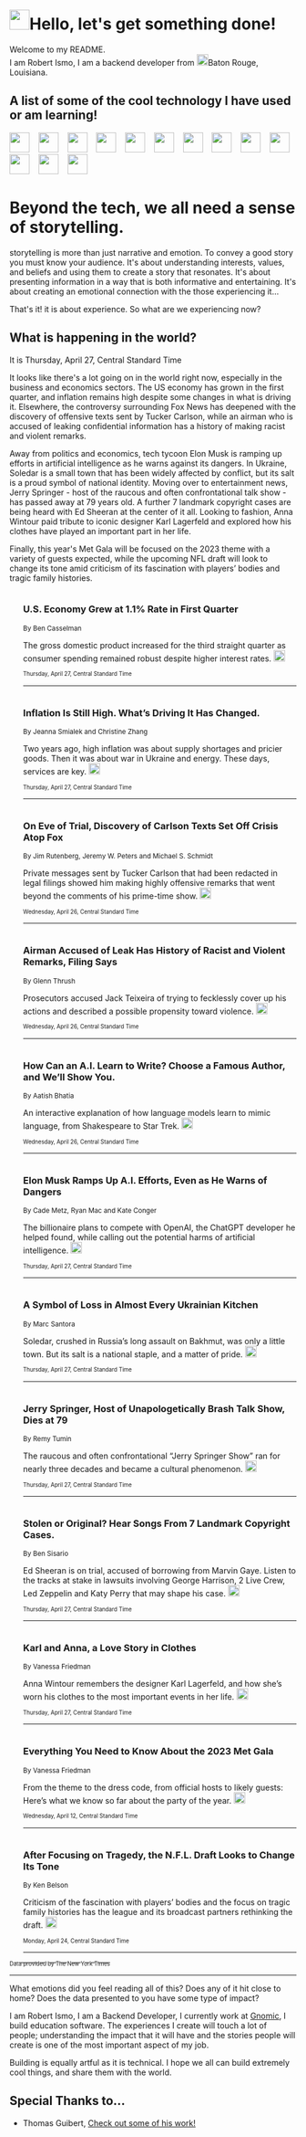 <h1><img src="https://emojis.slackmojis.com/emojis/images/1643514375/3493/hot-coffee.gif?1643514375" width="35"/>Hello, let's get something done!</h1>

<p>Welcome to my README.<br/>
I am Robert Ismo, I am a backend developer from <img src="https://emojis.slackmojis.com/emojis/images/1638395689/50435/moulin_rouge.png?1638395689" width="20"/>Baton Rouge, Louisiana.</p>
<h2>A list of some of the cool technology I have used or am learning!</h2>
<p>
<img src="https://emojis.slackmojis.com/emojis/images/1643516091/21142/meow_bongotap.gif?1643516091" width="35" alt="">
<img src="https://img.shields.io/badge/Favorite%20Frontend%20Framework-SvelteKit-f83903" alt="">
<img src="https://img.shields.io/badge/Second%20Favorite-Vue-40b581" alt="">
<img src="https://img.shields.io/badge/Most%20Used%20Runtime-Nodejs-78b061" alt="">
<img src="https://emojis.slackmojis.com/emojis/images/1643517416/34482/fire.gif?1643517416" width="35" alt="">
<img src="https://img.shields.io/badge/Javascript%20But%20Better-Typescript-0078ca" alt="">
<img src="https://img.shields.io/badge/Favorite%20Language-Elixir-3e244d" alt="">
<img src="https://img.shields.io/badge/Containerize%20Everything-Docker-6ac9ef" alt="">
<img src="https://emojis.slackmojis.com/emojis/images/1643514596/5999/meow_party.gif?1643514596" width="35" alt="">
<img src="https://img.shields.io/badge/API%20Love%20Language-Graphql-de32a5" alt="">
<img src="https://img.shields.io/badge/Our%20Favorite%20Version%20Controller-Git-e94f33" alt="">
<img src="https://img.shields.io/badge/Favorite%20Database-Redis-d42d1d" alt="">
<img src="https://emojis.slackmojis.com/emojis/images/1643514559/5584/deployparrot.gif?1643514559" width="35" alt="">
<img src="https://img.shields.io/badge/Container%20Interstate-RabbitMQ-f66200" alt="">
<img src="https://img.shields.io/badge/Gotta%20Learn-Kubernetes-316adf" alt="">
<img src="https://img.shields.io/badge/Really%20Mature%20Now-WASM-654fef" alt="">
<img src="https://emojis.slackmojis.com/emojis/images/1666642497/61942/dance_vibe.gif?1666642497" width="35" alt="">
<img src="https://img.shields.io/badge/For%20My%20M1-ARM64-657d96" alt="">
<img src="https://img.shields.io/badge/Loving%20This%20So%20Much-TailwindCSS-17bcb5" alt="">
<img src="https://img.shields.io/badge/Cool%20Build%20Tool-Vite-f9cb24" alt="">
<img src="https://emojis.slackmojis.com/emojis/images/1669231376/62819/working-on-it.gif?1669231376" width="35" alt="">
<img src="https://img.shields.io/badge/Fun%20and%20Easy%20Database-MongoDB-5f8c49" alt="">
<img src="https://img.shields.io/badge/JS%20Life%20Support-NPM-c73737" alt="">
<img src="https://img.shields.io/badge/I%20Liked%20It-DynamoDB-0073b9" alt="">
<img src="https://emojis.slackmojis.com/emojis/images/1643514045/46/question.gif?1643514045" width="35" alt="">
<img src="https://img.shields.io/badge/cool-React-60d6f9" alt="">
<img src="https://img.shields.io/badge/Future%20Big%20Project-Lambda-f37e00" alt="">
<img src="https://img.shields.io/badge/NPM%20But%20Better-PNPM-f1aa07" alt="">
<img src="https://emojis.slackmojis.com/emojis/images/1643514943/9662/fbwow.gif?1643514943" width="35" alt="">
<img src="https://img.shields.io/badge/First%20Language-C-662079" alt="">
<img src="https://img.shields.io/badge/Where%20I%20Deploy%20Frontend-Vercel-000000" alt="">
<img src="https://img.shields.io/badge/Who%20Does%20not%20Want%20an%20App-Swift-f9492a" alt="">
<img src="https://emojis.slackmojis.com/emojis/images/1643514058/151/javascript.png?1643514058" width="35" alt="">
<img src="https://img.shields.io/badge/cool-Python-fbd542" alt="">
<img src="https://img.shields.io/badge/Favorite%20Something-Stripe-656cdc" alt="">
<img src="https://img.shields.io/badge/Of%20Course-HTML5-ed6327" alt="">
<img src="https://emojis.slackmojis.com/emojis/images/1660415405/60731/bomb.gif?1660415405" width="35" alt="">
<img src="https://img.shields.io/badge/hate-CSS-2964ec" alt="">
<img src="https://img.shields.io/badge/Learning-CircleCI-141215" alt="">
<img src="https://img.shields.io/badge/Learning-Rust-fbbb3b" alt="">
<img src="https://emojis.slackmojis.com/emojis/images/1660415397/60712/writing-hand.gif?1660415397" width="35" alt="">
<img src="https://img.shields.io/badge/Dev%20Browser%20of%20Choice-Firefox-cc4e26" alt="">
<img src="https://img.shields.io/badge/Recoverying%20From%20Windows-UNIX-1781e3" alt="">
<img src="https://img.shields.io/badge/LOVE-LogSeq-90c1c2" alt="">
<img src="https://emojis.slackmojis.com/emojis/images/1643514066/223/kirby.gif?1643514066" width="35" alt="">
<img src="https://img.shields.io/badge/Daily%20Driver-MacOS-e6e6e8" alt="">
<img src="https://img.shields.io/badge/Git%20Server-Github-000000" alt="">
<img src="https://img.shields.io/badge/enjoyable-EC2-f17428" alt="">
<img src="https://emojis.slackmojis.com/emojis/images/1643514239/2069/excited.gif?1643514239" width="35" alt="">
</p>
<h1>Beyond the tech, we all need a sense of storytelling.</h1>
<p>storytelling is more than just narrative and emotion. To convey a good story you must know your audience. It's about understanding interests, values, and beliefs and using them to create a story that resonates. It's about presenting information in a way that is both informative and entertaining. It's about creating an emotional connection with the those experiencing it...</p>
<p>That's it! it is about experience. So what are we experiencing now?</p>
<h2>What is happening in the world?</h2>
<p>It is Thursday, April 27, Central Standard Time</p>
<p>It looks like there&#39;s a lot going on in the world right now, especially in the business and economics sectors. The US economy has grown in the first quarter, and inflation remains high despite some changes in what is driving it. Elsewhere, the controversy surrounding Fox News has deepened with the discovery of offensive texts sent by Tucker Carlson, while an airman who is accused of leaking confidential information has a history of making racist and violent remarks. 

Away from politics and economics, tech tycoon Elon Musk is ramping up efforts in artificial intelligence as he warns against its dangers. In Ukraine, Soledar is a small town that has been widely affected by conflict, but its salt is a proud symbol of national identity. Moving over to entertainment news, Jerry Springer - host of the raucous and often confrontational talk show - has passed away at 79 years old. A further 7 landmark copyright cases are being heard with Ed Sheeran at the center of it all. Looking to fashion, Anna Wintour paid tribute to iconic designer Karl Lagerfeld and explored how his clothes have played an important part in her life.

Finally, this year&#39;s Met Gala will be focused on the 2023 theme with a variety of guests expected, while the upcoming NFL draft will look to change its tone amid criticism of its fascination with players’ bodies and tragic family histories.</p>
<ol>
<img src="https://img.shields.io/badge/-business-blue" alt="">
<h3>U.S. Economy Grew at 1.1% Rate in First Quarter</h3>
<sub>By Ben Casselman</sub>
<p>The gross domestic product increased for the third straight quarter as consumer spending remained robust despite higher interest rates.  <a href="https://nyti.ms/3LBBi7j"><img src="https://developer.nytimes.com/files/poweredby_nytimes_30b.png?v=1583354208352" height="20"></a></p>
<sub><sub>Thursday, April 27, Central Standard Time</sub></sub>
<hr/>
<img src="https://img.shields.io/badge/-business-blue" alt="">
<h3>Inflation Is Still High. What’s Driving It Has Changed.</h3>
<sub>By Jeanna Smialek and Christine Zhang</sub>
<p>Two years ago, high inflation was about supply shortages and pricier goods. Then it was about war in Ukraine and energy. These days, services are key.  <a href="https://nyti.ms/3ncQRJ5"><img src="https://developer.nytimes.com/files/poweredby_nytimes_30b.png?v=1583354208352" height="20"></a></p>
<sub><sub>Thursday, April 27, Central Standard Time</sub></sub>
<hr/>
<img src="https://img.shields.io/badge/-business-blue" alt="">
<h3>On Eve of Trial, Discovery of Carlson Texts Set Off Crisis Atop Fox</h3>
<sub>By Jim Rutenberg, Jeremy W. Peters and Michael S. Schmidt</sub>
<p>Private messages sent by Tucker Carlson that had been redacted in legal filings showed him making highly offensive remarks that went beyond the comments of his prime-time show.  <a href="https://nyti.ms/3Nf9pD0"><img src="https://developer.nytimes.com/files/poweredby_nytimes_30b.png?v=1583354208352" height="20"></a></p>
<sub><sub>Wednesday, April 26, Central Standard Time</sub></sub>
<hr/>
<img src="https://img.shields.io/badge/-us-blue" alt="">
<h3>Airman Accused of Leak Has History of Racist and Violent Remarks, Filing Says</h3>
<sub>By Glenn Thrush</sub>
<p>Prosecutors accused Jack Teixeira of trying to fecklessly cover up his actions and described a possible propensity toward violence.  <a href="https://nyti.ms/3Nd80wU"><img src="https://developer.nytimes.com/files/poweredby_nytimes_30b.png?v=1583354208352" height="20"></a></p>
<sub><sub>Wednesday, April 26, Central Standard Time</sub></sub>
<hr/>
<img src="https://img.shields.io/badge/-upshot-blue" alt="">
<h3>How Can an A.I. Learn to Write? Choose a Famous Author, and We’ll Show You.</h3>
<sub>By Aatish Bhatia</sub>
<p>An interactive explanation of how language models learn to mimic language, from Shakespeare to Star Trek.  <a href="https://nyti.ms/3LbnPBx"><img src="https://developer.nytimes.com/files/poweredby_nytimes_30b.png?v=1583354208352" height="20"></a></p>
<sub><sub>Wednesday, April 26, Central Standard Time</sub></sub>
<hr/>
<img src="https://img.shields.io/badge/-technology-blue" alt="">
<h3>Elon Musk Ramps Up A.I. Efforts, Even as He Warns of Dangers</h3>
<sub>By Cade Metz, Ryan Mac and Kate Conger</sub>
<p>The billionaire plans to compete with OpenAI, the ChatGPT developer he helped found, while calling out the potential harms of artificial intelligence.  <a href="https://nyti.ms/40JthkM"><img src="https://developer.nytimes.com/files/poweredby_nytimes_30b.png?v=1583354208352" height="20"></a></p>
<sub><sub>Thursday, April 27, Central Standard Time</sub></sub>
<hr/>
<img src="https://img.shields.io/badge/-world-blue" alt="">
<h3>A Symbol of Loss in Almost Every Ukrainian Kitchen</h3>
<sub>By Marc Santora</sub>
<p>Soledar, crushed in Russia’s long assault on Bakhmut, was only a little town. But its salt is a national staple, and a matter of pride.  <a href="https://nyti.ms/3LdFtVc"><img src="https://developer.nytimes.com/files/poweredby_nytimes_30b.png?v=1583354208352" height="20"></a></p>
<sub><sub>Thursday, April 27, Central Standard Time</sub></sub>
<hr/>
<img src="https://img.shields.io/badge/-arts-blue" alt="">
<h3>Jerry Springer, Host of Unapologetically Brash Talk Show, Dies at 79</h3>
<sub>By Remy Tumin</sub>
<p>The raucous and often confrontational “Jerry Springer Show” ran for nearly three decades and became a cultural phenomenon.  <a href="https://nyti.ms/445MGiW"><img src="https://developer.nytimes.com/files/poweredby_nytimes_30b.png?v=1583354208352" height="20"></a></p>
<sub><sub>Thursday, April 27, Central Standard Time</sub></sub>
<hr/>
<img src="https://img.shields.io/badge/-arts-blue" alt="">
<h3>Stolen or Original? Hear Songs From 7 Landmark Copyright Cases.</h3>
<sub>By Ben Sisario</sub>
<p>Ed Sheeran is on trial, accused of borrowing from Marvin Gaye. Listen to the tracks at stake in lawsuits involving George Harrison, 2 Live Crew, Led Zeppelin and Katy Perry that may shape his case.  <a href="https://nyti.ms/445PtbS"><img src="https://developer.nytimes.com/files/poweredby_nytimes_30b.png?v=1583354208352" height="20"></a></p>
<sub><sub>Thursday, April 27, Central Standard Time</sub></sub>
<hr/>
<img src="https://img.shields.io/badge/-fashion-blue" alt="">
<h3>Karl and Anna, a Love Story in Clothes</h3>
<sub>By Vanessa Friedman</sub>
<p>Anna Wintour remembers the designer Karl Lagerfeld, and how she’s worn his clothes to the most important events in her life.  <a href="https://nyti.ms/3n8nzLM"><img src="https://developer.nytimes.com/files/poweredby_nytimes_30b.png?v=1583354208352" height="20"></a></p>
<sub><sub>Thursday, April 27, Central Standard Time</sub></sub>
<hr/>
<img src="https://img.shields.io/badge/-style-blue" alt="">
<h3>Everything You Need to Know About the 2023 Met Gala</h3>
<sub>By Vanessa Friedman</sub>
<p>From the theme to the dress code, from official hosts to likely guests: Here’s what we know so far about the party of the year.  <a href="https://nyti.ms/404cRmW"><img src="https://developer.nytimes.com/files/poweredby_nytimes_30b.png?v=1583354208352" height="20"></a></p>
<sub><sub>Wednesday, April 12, Central Standard Time</sub></sub>
<hr/>
<img src="https://img.shields.io/badge/-sports-blue" alt="">
<h3>After Focusing on Tragedy, the N.F.L. Draft Looks to Change Its Tone</h3>
<sub>By Ken Belson</sub>
<p>Criticism of the fascination with players’ bodies and the focus on tragic family histories has the league and its broadcast partners rethinking the draft.  <a href="https://nyti.ms/3LsTGza"><img src="https://developer.nytimes.com/files/poweredby_nytimes_30b.png?v=1583354208352" height="20"></a></p>
<sub><sub>Monday, April 24, Central Standard Time</sub></sub>
<hr/>
</ol>
<a href="https://developer.nytimes.com"><sub><sub>Data provided by The New York Times</sub></sub></a>
<hr/>
<p>What emotions did you feel reading all of this? Does any of it hit close to home? Does the data presented to you have some type of impact?</p>
<p>I am Robert Ismo, I am a Backend Developer, I currently work at <a href="https://gnomic.education/">Gnomic</a>, I build education software. The experiences I create will touch a lot of people; understanding the impact that it will have and the stories people will create is one of the most important aspect of my job.</p>
<p>Building is equally artful as it is technical. I hope we all can build extremely cool things, and share them with the world.</p>
<h2>Special Thanks to...</h2>
<ul>
<li>Thomas Guibert, <a href="https://github.com/thmsgbrt/thmsgbrt">Check out some of his work!</a></li>
</ul>